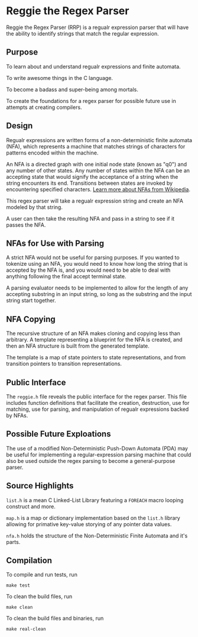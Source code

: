 Reggie the Regex Parser
=======================

Reggie the Regex Parser (RRP) is a regualr expression parser that will have the ability to identify strings that match the regular expression.

Purpose
-------

To learn about and understand regualr expressions and finite automata.

To write awesome things in the C language.

To become a badass and super-being among mortals.

To create the foundations for a regex parser for possible future use in attempts at creating compilers.

Design
------

Regualr expressions are written forms of a non-deterministic finite automata (NFA), which represents a machine that matches strings of characters for patterns encoded within the machine.

An NFA is a directed graph with one initial node state (known as "q0") and any number of other states. Any number of states within the NFA can be an accepting state that would signify the acceptance of a string when the string encounters its end. Transitions between states are invoked by encountering specified characters. [Learn more about NFAs from Wikipedia](http://en.wikipedia.org/wiki/Nondeterministic_finite_automaton).

This regex parser will take a regualr expression string and create an NFA modeled by that string.

A user can then take the resulting NFA and pass in a string to see if it passes the NFA.

NFAs for Use with Parsing
-------------------------

A strict NFA would not be useful for parsing purposes. If you wanted to tokenize using an NFA, you would need to know how long the string that is accepted by the NFA is, and you would need to be able to deal with anything following the final accept terminal state.

A parsing evaluator needs to be implemented to allow for the length of any accepting substring in an input string, so long as the substring and the input string start together.

NFA Copying
-----------

The recursive structure of an NFA makes cloning and copying less than arbitrary. A template representing a blueprint for the NFA is created, and then an NFA structure is built from the generated template.

The template is a map of state pointers to state representations, and from transition pointers to transition representations.

Public Interface
----------------

The `reggie.h` file reveals the public interface for the regex parser. This file includes function definitions that facilitate the creation, destruction, use for matching, use for parsing, and manipulation of regualr expressions backed by NFAs.

Possible Future Exploations
---------------------------

The use of a modified Non-Deterministic Push-Down Automata (PDA) may be useful for implementing a regular-expression parsing machine that could also be used outside the regex parsing to become a general-purpose parser.

Source Highlights
-----------------

`list.h` is a mean C Linked-List Library featuring a `FOREACH` macro looping construct and more.

`map.h` is a map or dictionary implementation based on the `list.h` library allowing for primative key-value storying of any pointer data values.

`nfa.h` holds the structure of the Non-Deterministic Finite Automata and it's parts.

Compilation
-----------

To compile and run tests, run

	make test

To clean the build files, run

	make clean

To clean the build files and binaries, run

	make real-clean
